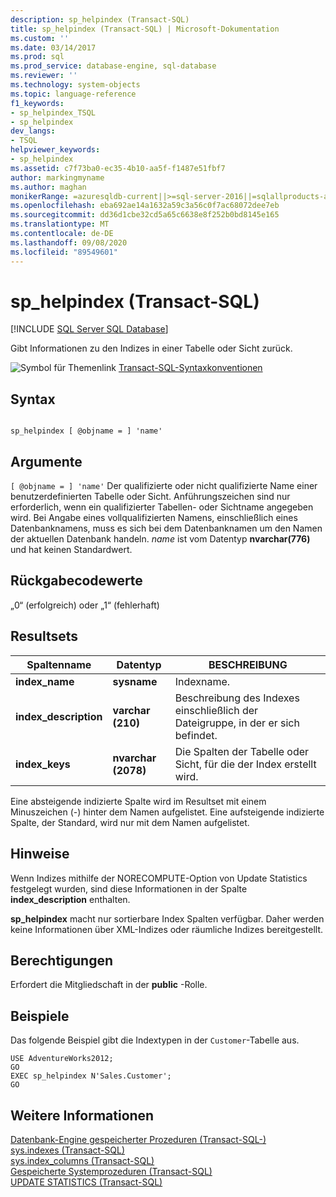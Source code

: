 ```yaml
---
description: sp_helpindex (Transact-SQL)
title: sp_helpindex (Transact-SQL) | Microsoft-Dokumentation
ms.custom: ''
ms.date: 03/14/2017
ms.prod: sql
ms.prod_service: database-engine, sql-database
ms.reviewer: ''
ms.technology: system-objects
ms.topic: language-reference
f1_keywords:
- sp_helpindex_TSQL
- sp_helpindex
dev_langs:
- TSQL
helpviewer_keywords:
- sp_helpindex
ms.assetid: c7f73ba0-ec35-4b10-aa5f-f1487e51fbf7
author: markingmyname
ms.author: maghan
monikerRange: =azuresqldb-current||>=sql-server-2016||=sqlallproducts-allversions||>=sql-server-linux-2017||=azuresqldb-mi-current
ms.openlocfilehash: eba692ae14a1632a59c3a56c0f7ac68072dee7eb
ms.sourcegitcommit: dd36d1cbe32cd5a65c6638e8f252b0bd8145e165
ms.translationtype: MT
ms.contentlocale: de-DE
ms.lasthandoff: 09/08/2020
ms.locfileid: "89549601"
---
```

# <a name="sp_helpindex-transact-sql"></a>sp_helpindex (Transact-SQL)
[!INCLUDE [SQL Server SQL Database](../../includes/applies-to-version/sql-asdb.md)]

  Gibt Informationen zu den Indizes in einer Tabelle oder Sicht zurück.  
  
 ![Symbol für Themenlink](../../database-engine/configure-windows/media/topic-link.gif "Symbol für Themenlink") [Transact-SQL-Syntaxkonventionen](../../t-sql/language-elements/transact-sql-syntax-conventions-transact-sql.md)  
  
## <a name="syntax"></a>Syntax  
  
```  
  
sp_helpindex [ @objname = ] 'name'  
```  
  
## <a name="arguments"></a>Argumente  
`[ @objname = ] 'name'` Der qualifizierte oder nicht qualifizierte Name einer benutzerdefinierten Tabelle oder Sicht. Anführungszeichen sind nur erforderlich, wenn ein qualifizierter Tabellen- oder Sichtname angegeben wird. Bei Angabe eines vollqualifizierten Namens, einschließlich eines Datenbanknamens, muss es sich bei dem Datenbanknamen um den Namen der aktuellen Datenbank handeln. *name* ist vom Datentyp **nvarchar(776)** und hat keinen Standardwert.  
  
## <a name="return-code-values"></a>Rückgabecodewerte  
 „0“ (erfolgreich) oder „1“ (fehlerhaft)  
  
## <a name="result-sets"></a>Resultsets  
  
|Spaltenname|Datentyp|BESCHREIBUNG|  
|-----------------|---------------|-----------------|  
|**index_name**|**sysname**|Indexname.|  
|**index_description**|**varchar (210)**|Beschreibung des Indexes einschließlich der Dateigruppe, in der er sich befindet.|  
|**index_keys**|**nvarchar (2078)**|Die Spalten der Tabelle oder Sicht, für die der Index erstellt wird.|  
  
 Eine absteigende indizierte Spalte wird im Resultset mit einem Minuszeichen (-) hinter dem Namen aufgelistet. Eine aufsteigende indizierte Spalte, der Standard, wird nur mit dem Namen aufgelistet.  
  
## <a name="remarks"></a>Hinweise  
 Wenn Indizes mithilfe der NORECOMPUTE-Option von Update Statistics festgelegt wurden, sind diese Informationen in der Spalte **index_description** enthalten.  
  
 **sp_helpindex** macht nur sortierbare Index Spalten verfügbar. Daher werden keine Informationen über XML-Indizes oder räumliche Indizes bereitgestellt.  
  
## <a name="permissions"></a>Berechtigungen  
 Erfordert die Mitgliedschaft in der **public** -Rolle.  
  
## <a name="examples"></a>Beispiele  
 Das folgende Beispiel gibt die Indextypen in der `Customer`-Tabelle aus.  
  
```  
USE AdventureWorks2012;  
GO  
EXEC sp_helpindex N'Sales.Customer';  
GO  
```  
  
## <a name="see-also"></a>Weitere Informationen  
 [Datenbank-Engine gespeicherter Prozeduren &#40;Transact-SQL-&#41;](../../relational-databases/system-stored-procedures/database-engine-stored-procedures-transact-sql.md)   
 [sys.indexes &#40;Transact-SQL&#41;](../../relational-databases/system-catalog-views/sys-indexes-transact-sql.md)   
 [sys.index_columns &#40;Transact-SQL&#41;](../../relational-databases/system-catalog-views/sys-index-columns-transact-sql.md)   
 [Gespeicherte Systemprozeduren &#40;Transact-SQL&#41;](../../relational-databases/system-stored-procedures/system-stored-procedures-transact-sql.md)   
 [UPDATE STATISTICS &#40;Transact-SQL&#41;](../../t-sql/statements/update-statistics-transact-sql.md)  
  
  
